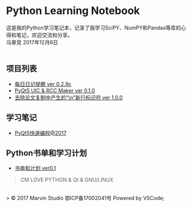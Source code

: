 # Python Learning Notebook 
这是我的Python学习笔记本，记录了我学习SciPY、NumPY和Pandas等库的心得和笔记，欢迎交流和分享。
<br>
马章竞
2017年12月6日
<br>
<br>
## 项目列表
- [每日日记提醒 ver 0.2.9c](/Project_EveryDayNotice)
- [PyQt5 UIC & RCC Maker ver 0.1.0](/Project_PyQt5_RCC_UIC_Maker)
- [去除论文复制中产生的“\\n”新行标识符 ver 1.0.0](/Project_RmoveNewlines)

## 学习笔记
- [PyQt5快速编程@2017](/Project_PyQt5NoteBook)

## Python书单和学习计划
- [书单和计划 ver0.1](/book)

> CM LOVE PYTHON & Qt & GNU/LINUX
<br>
> © 2017 Marvin Studio 鄂ICP备17002041号 Powered by VSCode;